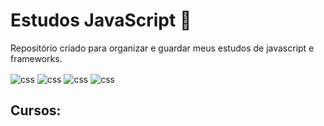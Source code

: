 # Estudos JavaScript :hibiscus:
Repositório criado para organizar e guardar meus estudos de javascript e frameworks.

<img align="center" alt="css" src="https://img.shields.io/badge/JavaScript-F7DF1E?style=for-the-badge&logo=javascript&logoColor=black" /> <img align="center" alt="css" src="https://img.shields.io/badge/Node.js-43853D?style=for-the-badge&logo=node.js&logoColor=white" /> <img align="center" alt="css" src="https://img.shields.io/badge/TypeScript-007ACC?style=for-the-badge&logo=typescript&logoColor=white" /> <img align="center" alt="css" src="https://img.shields.io/badge/Visual_Studio_Code-0078D4?style=for-the-badge&logo=visual%20studio%20code&logoColor=white" />


## Cursos: 


